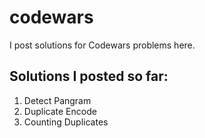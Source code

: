 # codewars

I post solutions for Codewars problems here.

## Solutions I posted so far:

1. Detect Pangram
2. Duplicate Encode
3. Counting Duplicates

